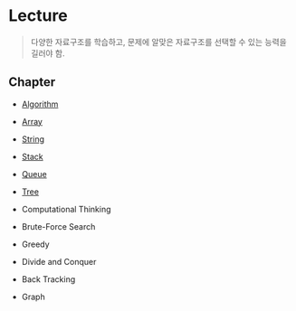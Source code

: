 # Lecture

> 다양한 자료구조를 학습하고, 문제에 알맞은 자료구조를 선택할 수 있는 능력을 길러야 함.

## Chapter

- [Algorithm](./algorithm.md)

- [Array](./array/)

- [String](./string/)

- [Stack](./stack/)

- [Queue](./queue/)

- [Tree](./tree/)

- Computational Thinking

- Brute-Force Search

- Greedy

- Divide and Conquer

- Back Tracking

- Graph
